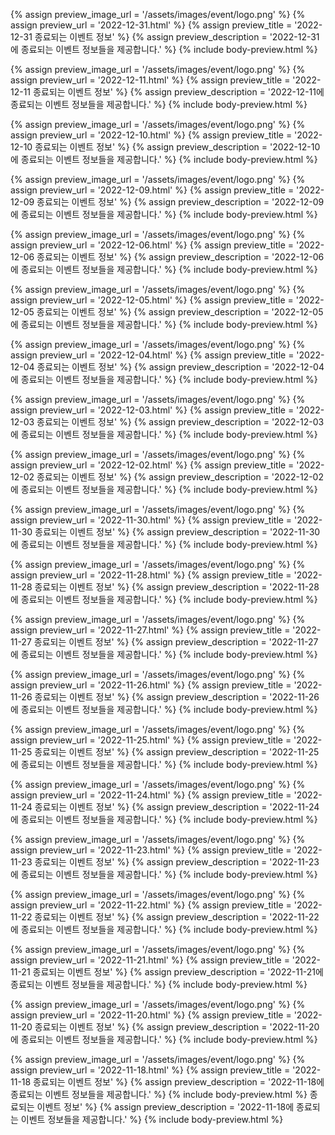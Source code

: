 

{% assign preview_image_url = '/assets/images/event/logo.png' %}
{% assign preview_url = '2022-12-31.html' %}
{% assign preview_title = '2022-12-31 종료되는 이벤트 정보' %}
{% assign preview_description = '2022-12-31에 종료되는 이벤트 정보들을 제공합니다.' %}
{% include body-preview.html %}


{% assign preview_image_url = '/assets/images/event/logo.png' %}
{% assign preview_url = '2022-12-11.html' %}
{% assign preview_title = '2022-12-11 종료되는 이벤트 정보' %}
{% assign preview_description = '2022-12-11에 종료되는 이벤트 정보들을 제공합니다.' %}
{% include body-preview.html %}


{% assign preview_image_url = '/assets/images/event/logo.png' %}
{% assign preview_url = '2022-12-10.html' %}
{% assign preview_title = '2022-12-10 종료되는 이벤트 정보' %}
{% assign preview_description = '2022-12-10에 종료되는 이벤트 정보들을 제공합니다.' %}
{% include body-preview.html %}


{% assign preview_image_url = '/assets/images/event/logo.png' %}
{% assign preview_url = '2022-12-09.html' %}
{% assign preview_title = '2022-12-09 종료되는 이벤트 정보' %}
{% assign preview_description = '2022-12-09에 종료되는 이벤트 정보들을 제공합니다.' %}
{% include body-preview.html %}


{% assign preview_image_url = '/assets/images/event/logo.png' %}
{% assign preview_url = '2022-12-06.html' %}
{% assign preview_title = '2022-12-06 종료되는 이벤트 정보' %}
{% assign preview_description = '2022-12-06에 종료되는 이벤트 정보들을 제공합니다.' %}
{% include body-preview.html %}


{% assign preview_image_url = '/assets/images/event/logo.png' %}
{% assign preview_url = '2022-12-05.html' %}
{% assign preview_title = '2022-12-05 종료되는 이벤트 정보' %}
{% assign preview_description = '2022-12-05에 종료되는 이벤트 정보들을 제공합니다.' %}
{% include body-preview.html %}


{% assign preview_image_url = '/assets/images/event/logo.png' %}
{% assign preview_url = '2022-12-04.html' %}
{% assign preview_title = '2022-12-04 종료되는 이벤트 정보' %}
{% assign preview_description = '2022-12-04에 종료되는 이벤트 정보들을 제공합니다.' %}
{% include body-preview.html %}


{% assign preview_image_url = '/assets/images/event/logo.png' %}
{% assign preview_url = '2022-12-03.html' %}
{% assign preview_title = '2022-12-03 종료되는 이벤트 정보' %}
{% assign preview_description = '2022-12-03에 종료되는 이벤트 정보들을 제공합니다.' %}
{% include body-preview.html %}


{% assign preview_image_url = '/assets/images/event/logo.png' %}
{% assign preview_url = '2022-12-02.html' %}
{% assign preview_title = '2022-12-02 종료되는 이벤트 정보' %}
{% assign preview_description = '2022-12-02에 종료되는 이벤트 정보들을 제공합니다.' %}
{% include body-preview.html %}


{% assign preview_image_url = '/assets/images/event/logo.png' %}
{% assign preview_url = '2022-11-30.html' %}
{% assign preview_title = '2022-11-30 종료되는 이벤트 정보' %}
{% assign preview_description = '2022-11-30에 종료되는 이벤트 정보들을 제공합니다.' %}
{% include body-preview.html %}


{% assign preview_image_url = '/assets/images/event/logo.png' %}
{% assign preview_url = '2022-11-28.html' %}
{% assign preview_title = '2022-11-28 종료되는 이벤트 정보' %}
{% assign preview_description = '2022-11-28에 종료되는 이벤트 정보들을 제공합니다.' %}
{% include body-preview.html %}


{% assign preview_image_url = '/assets/images/event/logo.png' %}
{% assign preview_url = '2022-11-27.html' %}
{% assign preview_title = '2022-11-27 종료되는 이벤트 정보' %}
{% assign preview_description = '2022-11-27에 종료되는 이벤트 정보들을 제공합니다.' %}
{% include body-preview.html %}


{% assign preview_image_url = '/assets/images/event/logo.png' %}
{% assign preview_url = '2022-11-26.html' %}
{% assign preview_title = '2022-11-26 종료되는 이벤트 정보' %}
{% assign preview_description = '2022-11-26에 종료되는 이벤트 정보들을 제공합니다.' %}
{% include body-preview.html %}


{% assign preview_image_url = '/assets/images/event/logo.png' %}
{% assign preview_url = '2022-11-25.html' %}
{% assign preview_title = '2022-11-25 종료되는 이벤트 정보' %}
{% assign preview_description = '2022-11-25에 종료되는 이벤트 정보들을 제공합니다.' %}
{% include body-preview.html %}


{% assign preview_image_url = '/assets/images/event/logo.png' %}
{% assign preview_url = '2022-11-24.html' %}
{% assign preview_title = '2022-11-24 종료되는 이벤트 정보' %}
{% assign preview_description = '2022-11-24에 종료되는 이벤트 정보들을 제공합니다.' %}
{% include body-preview.html %}


{% assign preview_image_url = '/assets/images/event/logo.png' %}
{% assign preview_url = '2022-11-23.html' %}
{% assign preview_title = '2022-11-23 종료되는 이벤트 정보' %}
{% assign preview_description = '2022-11-23에 종료되는 이벤트 정보들을 제공합니다.' %}
{% include body-preview.html %}


{% assign preview_image_url = '/assets/images/event/logo.png' %}
{% assign preview_url = '2022-11-22.html' %}
{% assign preview_title = '2022-11-22 종료되는 이벤트 정보' %}
{% assign preview_description = '2022-11-22에 종료되는 이벤트 정보들을 제공합니다.' %}
{% include body-preview.html %}


{% assign preview_image_url = '/assets/images/event/logo.png' %}
{% assign preview_url = '2022-11-21.html' %}
{% assign preview_title = '2022-11-21 종료되는 이벤트 정보' %}
{% assign preview_description = '2022-11-21에 종료되는 이벤트 정보들을 제공합니다.' %}
{% include body-preview.html %}


{% assign preview_image_url = '/assets/images/event/logo.png' %}
{% assign preview_url = '2022-11-20.html' %}
{% assign preview_title = '2022-11-20 종료되는 이벤트 정보' %}
{% assign preview_description = '2022-11-20에 종료되는 이벤트 정보들을 제공합니다.' %}
{% include body-preview.html %}


{% assign preview_image_url = '/assets/images/event/logo.png' %}
{% assign preview_url = '2022-11-18.html' %}
{% assign preview_title = '2022-11-18 종료되는 이벤트 정보' %}
{% assign preview_description = '2022-11-18에 종료되는 이벤트 정보들을 제공합니다.' %}
{% include body-preview.html %}
 종료되는 이벤트 정보' %}
{% assign preview_description = '2022-11-18에 종료되는 이벤트 정보들을 제공합니다.' %}
{% include body-preview.html %}
